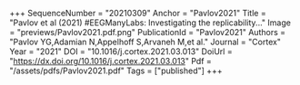 +++
SequenceNumber = "20210309"
Anchor = "Pavlov2021"
Title = "Pavlov et al (2021) #EEGManyLabs: Investigating the replicability..."
Image = "previews/Pavlov2021.pdf.png"
PublicationId = "Pavlov2021"
Authors = "Pavlov YG,Adamian N,Appelhoff S,Arvaneh M,et al."
Journal = "Cortex"
Year = "2021"
DOI = "10.1016/j.cortex.2021.03.013"
DoiUrl = "https://dx.doi.org/10.1016/j.cortex.2021.03.013"
Pdf = "/assets/pdfs/Pavlov2021.pdf"
Tags = ["published"]
+++